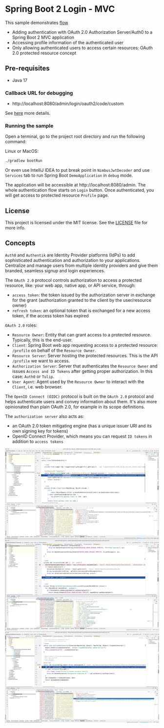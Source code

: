 # Spring Boot 2 Login - MVC

This sample demonstrates [flow](https://auth0.com/docs/get-started/authentication-and-authorization-flow/authorization-code-flow)

- Adding authentication with OAuth 2.0 Authorization Server/Auth0 to a Spring Boot 2 MVC application
- Accessing profile information of the authenticated user
- Only allowing authenticated users to access certain resources: OAuth 2.0 protected resource concept

## Pre-requisites

* Java 17

### Callback URL for debugging

* http://localhost:8080/admin/login/oauth2/code/custom

See [here](https://docs.spring.io/spring-security/site/docs/5.2.12.RELEASE/reference/html/oauth2.html#oauth2login-sample-redirect-uri) more details.

### Running the sample

Open a terminal, go to the project root directory and run the following command:

Linux or MacOS:

```bash
./gradlew bootRun
```

Or even use IntelliJ IDEA to put break point in `NimbusJwtDecoder` and use `Services` tab to run Spring Boot `DemoApplication` in `debug` mode.

The application will be accessible at http://localhost:8080/admin. The whole authentication flow starts on `Login` button. Once authenticated, 
you will get access to protected resource `Profile` page.

## License

This project is licensed under the MIT license. See the [LICENSE](LICENSE) file for more info.

## Concepts

`Auth0` and `Authentik` are Identity Provider platforms (IdPs) to add sophisticated authentication and authorization to your applications. 
Centralize and manage users from multiple identity providers and give them branded, seamless signup and login experiences.

The `OAuth 2.0` protocol controls authorization to access a protected resource, like: your web app, native app, or API service, through:
* `access token`: the token issued by the authorization server in exchange for the grant (authorization granted to the client by the user/resource owner)
* `refresh token`: an optional token that is exchanged for a new access token, if the access token has expired

`OAuth 2.0` roles:
* `Resource Owner`: Entity that can grant access to a protected resource. Typically, this is the end-user.
* `Client`: Spring Boot web app requesting access to a protected resource: `/profile` on behalf of the `Resource Owner`.
* `Resource Server`: Server hosting the protected resources. This is the API `/profile` we want to access.
* `Authorization Server`: Server that authenticates the `Resource Owner` and issues `Access and ID Tokens` after getting proper authorization. In this case: `Auth0` or `Tulip`.
* `User Agent`: Agent used by the `Resource Owner` to interact with the `Client`, i.e. web browser.

The `OpenID Connect (OIDC)` protocol is built on the `OAuth 2.0` protocol and helps authenticate users and convey information about them.
It's also more opinionated than plain OAuth 2.0, for example in its scope definitions.

The `authorization server` also acts as:
* an OAuth 2.0 token mitigating engine (has a unique issuer URI and its own signing key for tokens)
* OpenID Connect Provider, which means you can request `ID tokens` in addition to `access tokens` 

![ID Token](ID_token.png)
![Token Validation](validate_token.png)
![Decode Token](decode_token.png)

